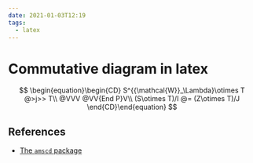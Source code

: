 ```yaml
---
date: 2021-01-03T12:19
tags:
  - latex
---
```


# Commutative diagram in latex

$$
\begin{equation}\begin{CD}
S^{{\mathcal{W}}_\Lambda}\otimes T   @>j>>   T\\
@VVV                                    @VV{End P}V\\
(S\otimes T)/I                  @=      (Z\otimes T)/J
\end{CD}\end{equation}
$$


## References

- [The `amscd` package](http://ctan.mines-albi.fr/macros/latex/required/amsmath/amscd.pdf)
